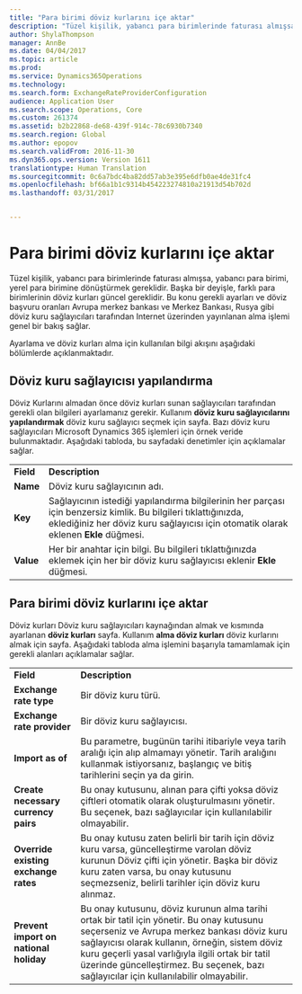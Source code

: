 ```yaml
---
title: "Para birimi döviz kurlarını içe aktar"
description: "Tüzel kişilik, yabancı para birimlerinde faturası almışsa, yabancı para birimi, yerel para birimine dönüştürmek gereklidir. Başka bir deyişle, farklı para birimlerinin döviz kurları güncel gereklidir. Bu konu gerekli ayarları ve döviz başvuru oranları Avrupa merkez bankası ve Merkez Bankası, Rusya gibi döviz kuru sağlayıcıları tarafından Internet üzerinden yayınlanan alma işlemi genel bir bakış sağlar."
author: ShylaThompson
manager: AnnBe
ms.date: 04/04/2017
ms.topic: article
ms.prod: 
ms.service: Dynamics365Operations
ms.technology: 
ms.search.form: ExchangeRateProviderConfiguration
audience: Application User
ms.search.scope: Operations, Core
ms.custom: 261374
ms.assetid: b2b22868-de68-439f-914c-78c6930b7340
ms.search.region: Global
ms.author: epopov
ms.search.validFrom: 2016-11-30
ms.dyn365.ops.version: Version 1611
translationtype: Human Translation
ms.sourcegitcommit: 0c6a7bdc4ba82dd57ab3e395e6dfb0ae4de31fc4
ms.openlocfilehash: bf66a1b1c9314b454223274810a21913d54b702d
ms.lasthandoff: 03/31/2017


---
```


# <a name="import-currency-exchange-rates"></a>Para birimi döviz kurlarını içe aktar

Tüzel kişilik, yabancı para birimlerinde faturası almışsa, yabancı para birimi, yerel para birimine dönüştürmek gereklidir. Başka bir deyişle, farklı para birimlerinin döviz kurları güncel gereklidir. Bu konu gerekli ayarları ve döviz başvuru oranları Avrupa merkez bankası ve Merkez Bankası, Rusya gibi döviz kuru sağlayıcıları tarafından Internet üzerinden yayınlanan alma işlemi genel bir bakış sağlar.

Ayarlama ve döviz kurları alma için kullanılan bilgi akışını aşağıdaki bölümlerde açıklanmaktadır.

## <a name="configure-an-exchange-rate-provider"></a>Döviz kuru sağlayıcısı yapılandırma
Döviz Kurlarını almadan önce döviz kurları sunan sağlayıcıları tarafından gerekli olan bilgileri ayarlamanız gerekir. Kullanım **döviz kuru sağlayıcılarını yapılandırmak** döviz kuru sağlayıcı seçmek için sayfa. Bazı döviz kuru sağlayıcıları Microsoft Dynamics 365 işlemleri için örnek veride bulunmaktadır. Aşağıdaki tabloda, bu sayfadaki denetimler için açıklamalar sağlar.

|           |                                                                                                                                                                                                                             |
|-----------|-----------------------------------------------------------------------------------------------------------------------------------------------------------------------------------------------------------------------------|
| **Field** | **Description**                                                                                                                                                                                                             |
| **Name**  | Döviz kuru sağlayıcının adı.                                                                                                                                                                                     |
| **Key**   | Sağlayıcının istediği yapılandırma bilgilerinin her parçası için benzersiz kimlik. Bu bilgileri tıklattığınızda, eklediğiniz her döviz kuru sağlayıcısı için otomatik olarak eklenen **Ekle** düğmesi. |
| **Value** | Her bir anahtar için bilgi. Bu bilgileri tıklattığınızda eklemek için her bir döviz kuru sağlayıcısı eklenir **Ekle** düğmesi.                                                                                         |

## <a name="import-currency-exchange-rates"></a>Para birimi döviz kurlarını içe aktar
Döviz kurları Döviz kuru sağlayıcıları kaynağından almak ve kısmında ayarlanan **döviz kurları** sayfa. Kullanım **alma döviz kurları** döviz kurlarını almak için sayfa. Aşağıdaki tabloda alma işlemini başarıyla tamamlamak için gerekli alanları açıklamalar sağlar.

|                                        |                                                                                                                                                                                                                                                                                                                                                                             |
|----------------------------------------|-----------------------------------------------------------------------------------------------------------------------------------------------------------------------------------------------------------------------------------------------------------------------------------------------------------------------------------------------------------------------------|
| **Field**                              | **Description**                                                                                                                                                                                                                                                                                                                                                             |
| **Exchange rate type**                 | Bir döviz kuru türü.                                                                                                                                                                                                                                                                                                                                                      |
| **Exchange rate provider**             | Bir döviz kuru sağlayıcısı.                                                                                                                                                                                                                                                                                                                                                  |
| **Import as of**                       | Bu parametre, bugünün tarihi itibariyle veya tarih aralığı için alıp almamayı yönetir. Tarih aralığını kullanmak istiyorsanız, başlangıç ve bitiş tarihlerini seçin ya da girin.                                                                                                                                                                                                                |
| **Create necessary currency pairs**    | Bu onay kutusunu, alınan para çifti yoksa döviz çiftleri otomatik olarak oluşturulmasını yönetir. Bu seçenek, bazı sağlayıcılar için kullanılabilir olmayabilir.                                                                                                                                                                                               |
| **Override existing exchange rates**   | Bu onay kutusu zaten belirli bir tarih için döviz kuru varsa, güncelleştirme varolan döviz kurunun Döviz çifti için yönetir. Başka bir döviz kuru zaten varsa, bu onay kutusunu seçmezseniz, belirli tarihler için döviz kuru alınmaz.                                                                                       |
| **Prevent import on national holiday** | Bu onay kutusunu, döviz kurunun alma tarihi ortak bir tatil için yönetir. Bu onay kutusunu seçerseniz ve Avrupa merkez bankası döviz kuru sağlayıcısı olarak kullanın, örneğin, sistem döviz kuru geçerli yasal varlığıyla ilgili ortak bir tatil üzerinde güncelleştirmez. Bu seçenek, bazı sağlayıcılar için kullanılabilir olmayabilir. |




